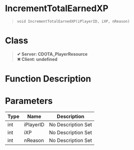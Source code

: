 # IncrementTotalEarnedXP
> `void IncrementTotalEarnedXP(iPlayerID, iXP, nReason)`
# Class
> __✔ Server: CDOTA_PlayerResource__  
> __✖ Client: undefined__  
# Function Description

# Parameters
Type|Name|Description
--|--|--
int|iPlayerID|No Description Set
int|iXP|No Description Set
int|nReason|No Description Set
